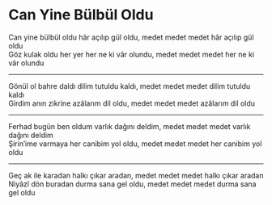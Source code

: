 # Can Yine Bülbül Oldu

Can yine bülbül oldu hâr açılıp gül oldu, medet medet medet hâr açılıp gül oldu  
Göz kulak oldu her yer her ne ki vâr olundu, medet medet medet her ne ki vâr olundu  
****  
Gönül ol bahre daldı dilim tutuldu kaldı, medet medet medet dilim tutuldu kaldı  
Girdim anın zikrine azâlarım dil oldu, medet medet medet azâlarım dil oldu  
****  
Ferhad bugün ben oldum varlık dağını deldim, medet medet medet varlık dağını deldim  
Şirin’ime varmaya her canibim yol oldu, medet medet medet her canibim yol oldu  
****  
Geç ak ile karadan halkı çıkar aradan, medet medet medet halkı çıkar aradan  
Niyâzî dön buradan durma sana gel oldu, medet medet medet durma sana gel oldu  

